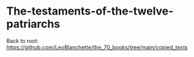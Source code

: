 # The-testaments-of-the-twelve-patriarchs

Back to root: https://github.com/LeoBlanchette/the_70_books/tree/main/copied_texts
